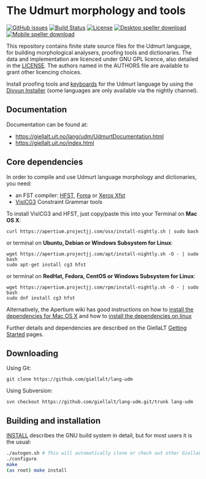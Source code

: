 The Udmurt morphology and tools
==========================================

[![GitHub issues](https://img.shields.io/github/issues-raw/giellalt/lang-udm)](https://github.com/giellalt/lang-udm/issues)
[![Build Status](https://divvun-tc.thetc.se/api/github/v1/repository/giellalt/lang-udm/main/badge.svg)](https://github.com/giellalt/lang-udm/actions)
[![License](https://img.shields.io/github/license/giellalt/lang-udm)](https://github.com/giellalt/lang-udm/blob/main/LICENSE)
[![Desktop speller download](https://img.shields.io/badge/download%40latest-desktop--bhfst-brightgreen)](https://pahkat.uit.no/main/download/speller-udm?platform=desktop&channel=nightly)
[![Mobile speller download](https://img.shields.io/badge/download%40latest-mobile--bhfst-brightgreen)](https://pahkat.uit.no/main/download/speller-udm?platform=mbile&channel=nightly)

This repository contains finite state source files for the Udmurt language,
for building morphological analysers, proofing tools
and dictionaries. The data and implementation are licenced under GNU GPL
licence, also detailed in the
[LICENSE](https://github.com/giellalt/lang-udm/blob/main/LICENCE). The
authors named in the AUTHORS file are available to grant other licencing
choices.

Install proofing tools and [keyboards](https://github.com/giellalt/keyboard-udm)
for the Udmurt language by using the [Divvun Installer](http://divvun.no)
(some languages are only available via the nightly channel).

Documentation
-------------

Documentation can be found at:

-   <https://giellalt.uit.no/lang/udm/UdmurtDocumentation.html>
-   <https://giellalt.uit.no/index.html>

Core dependencies
-----------------

In order to compile and use Udmurt language morphology and
dictionaries, you need:

- an FST compiler: [HFST](https://github.com/hfst/hfst), [Foma](https://github.com/mhulden/foma) or [Xerox Xfst](https://web.stanford.edu/~laurik/fsmbook/home.html)
- [VislCG3](https://visl.sdu.dk/svn/visl/tools/vislcg3/trunk) Constraint Grammar tools

To install VislCG3 and HFST, just copy/paste this into your Terminal on **Mac OS X**:

```
curl https://apertium.projectjj.com/osx/install-nightly.sh | sudo bash
```

or terminal on **Ubuntu, Debian or Windows Subsystem for Linux**:

```
wget https://apertium.projectjj.com/apt/install-nightly.sh -O - | sudo bash
sudo apt-get install cg3 hfst
```

or terminal on **RedHat, Fedora, CentOS or Windows Subsystem for Linux**:

```
wget https://apertium.projectjj.com/rpm/install-nightly.sh -O - | sudo bash
sudo dnf install cg3 hfst
```

Alternatively, the Apertium wiki has good instructions on how to [install the dependencies for Mac
OS X](https://wiki.apertium.org/wiki/Apertium_on_Mac_OS_X) and how to [install
the dependencies on
linux](https://wiki.apertium.org/wiki/Installation_of_grammar_libraries)

Further details and dependencies are described on the GiellaLT [Getting Started](https://giellalt.uit.no/infra/GettingStarted.html) pages.

Downloading
-----------

Using Git:
```
git clone https://github.com/giellalt/lang-udm
```

Using Subversion:
```
svn checkout https://github.com/giellalt/lang-udm.git/trunk lang-udm
```

Building and installation
-------------------------

[INSTALL](https://github.com/giellalt/lang-udm/blob/main/INSTALL)
describes the GNU build system in detail, but for most users it is the usual:

```sh
./autogen.sh # This will automatically clone or check out other GiellaLT dependencies
./configure
make
(as root) make install
```
